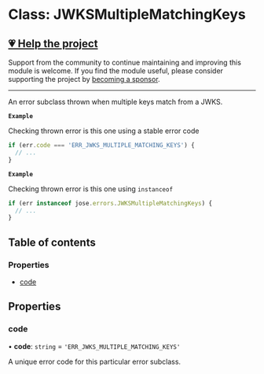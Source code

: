 # Class: JWKSMultipleMatchingKeys

## [💗 Help the project](https://github.com/sponsors/panva)

Support from the community to continue maintaining and improving this module is welcome. If you find the module useful, please consider supporting the project by [becoming a sponsor](https://github.com/sponsors/panva).

---

An error subclass thrown when multiple keys match from a JWKS.

**`Example`**

Checking thrown error is this one using a stable error code

```js
if (err.code === 'ERR_JWKS_MULTIPLE_MATCHING_KEYS') {
  // ...
}
```

**`Example`**

Checking thrown error is this one using `instanceof`

```js
if (err instanceof jose.errors.JWKSMultipleMatchingKeys) {
  // ...
}
```

## Table of contents

### Properties

- [code](util_errors.JWKSMultipleMatchingKeys.md#code)

## Properties

### code

• **code**: `string` = `'ERR_JWKS_MULTIPLE_MATCHING_KEYS'`

A unique error code for this particular error subclass.
